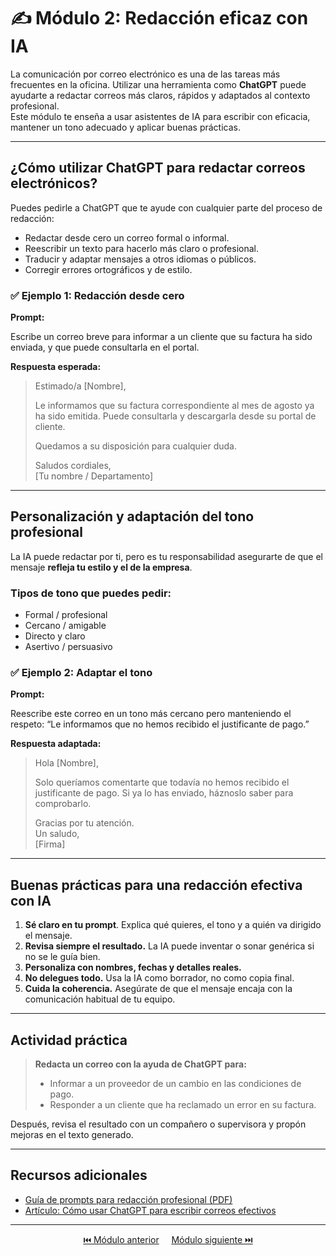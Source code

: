 # ✍️ Módulo 2: Redacción eficaz con IA

La comunicación por correo electrónico es una de las tareas más frecuentes en la oficina. Utilizar una herramienta como **ChatGPT** puede ayudarte a redactar correos más claros, rápidos y adaptados al contexto profesional.  
Este módulo te enseña a usar asistentes de IA para escribir con eficacia, mantener un tono adecuado y aplicar buenas prácticas.

---

## ¿Cómo utilizar ChatGPT para redactar correos electrónicos?

Puedes pedirle a ChatGPT que te ayude con cualquier parte del proceso de redacción:

- Redactar desde cero un correo formal o informal.
- Reescribir un texto para hacerlo más claro o profesional.
- Traducir y adaptar mensajes a otros idiomas o públicos.
- Corregir errores ortográficos y de estilo.

### ✅ Ejemplo 1: Redacción desde cero

**Prompt:**

Escribe un correo breve para informar a un cliente que su factura ha sido enviada, y que puede consultarla en el portal.

**Respuesta esperada:**
> Estimado/a [Nombre],  
>  
> Le informamos que su factura correspondiente al mes de agosto ya ha sido emitida. Puede consultarla y descargarla desde su portal de cliente.  
>  
> Quedamos a su disposición para cualquier duda.  
>  
> Saludos cordiales,  
> [Tu nombre / Departamento]

---

## Personalización y adaptación del tono profesional

La IA puede redactar por ti, pero es tu responsabilidad asegurarte de que el mensaje **refleja tu estilo y el de la empresa**.

### Tipos de tono que puedes pedir:
- Formal / profesional
- Cercano / amigable
- Directo y claro
- Asertivo / persuasivo

### ✅ Ejemplo 2: Adaptar el tono

**Prompt:**

Reescribe este correo en un tono más cercano pero manteniendo el respeto:
“Le informamos que no hemos recibido el justificante de pago.”

**Respuesta adaptada:**
> Hola [Nombre],  
>  
> Solo queríamos comentarte que todavía no hemos recibido el justificante de pago. Si ya lo has enviado, háznoslo saber para comprobarlo.  
>  
> Gracias por tu atención.  
> Un saludo,  
> [Firma]

---

## Buenas prácticas para una redacción efectiva con IA

1. **Sé claro en tu prompt**. Explica qué quieres, el tono y a quién va dirigido el mensaje.
2. **Revisa siempre el resultado.** La IA puede inventar o sonar genérica si no se le guía bien.
3. **Personaliza con nombres, fechas y detalles reales.**
4. **No delegues todo.** Usa la IA como borrador, no como copia final.
5. **Cuida la coherencia.** Asegúrate de que el mensaje encaja con la comunicación habitual de tu equipo.

---

## Actividad práctica

> **Redacta un correo con la ayuda de ChatGPT para:**  
> - Informar a un proveedor de un cambio en las condiciones de pago.  
> - Responder a un cliente que ha reclamado un error en su factura.

Después, revisa el resultado con un compañero o supervisora y propón mejoras en el texto generado.

---

## Recursos adicionales

- [Guía de prompts para redacción profesional (PDF)](/oficina_basico/stuff/prompts_redaccion.pdf)
- [Artículo: Cómo usar ChatGPT para escribir correos efectivos](https://openai.com/blog/chatgpt-email-writing)

---

<p align="center">
  <a href="modulo_1.md">⏮️ Módulo anterior</a> &nbsp;&nbsp;&nbsp;
  <a href="modulo_3.md">Módulo siguiente ⏭️</a>
</p>